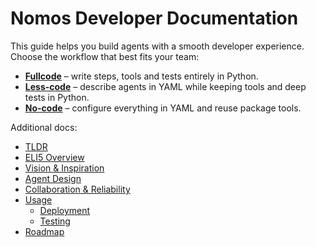 # Nomos Developer Documentation

This guide helps you build agents with a smooth developer experience. Choose the workflow that best fits your team:

- **[Fullcode](fullcode/README.md)** – write steps, tools and tests entirely in Python.
- **[Less-code](less-code/README.md)** – describe agents in YAML while keeping tools and deep tests in Python.
- **[No-code](no-code/README.md)** – configure everything in YAML and reuse package tools.

Additional docs:

- [TLDR](tldr.md)
- [ELI5 Overview](eli5.md)
- [Vision & Inspiration](vision-inspiration.md)
- [Agent Design](agent-design.md)
- [Collaboration & Reliability](collaboration.md)
- [Usage](usage/cli.md)
  - [Deployment](usage/deployment.md)
  - [Testing](usage/testing.md)
- [Roadmap](roadmap.md)
